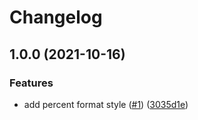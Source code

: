 # Changelog

## 1.0.0 (2021-10-16)


### Features

* add percent format style ([#1](https://www.github.com/dm4t2/intl-number-input/issues/1)) ([3035d1e](https://www.github.com/dm4t2/intl-number-input/commit/3035d1ea8b6f0ee303dd843b098c7b661a37052b))
